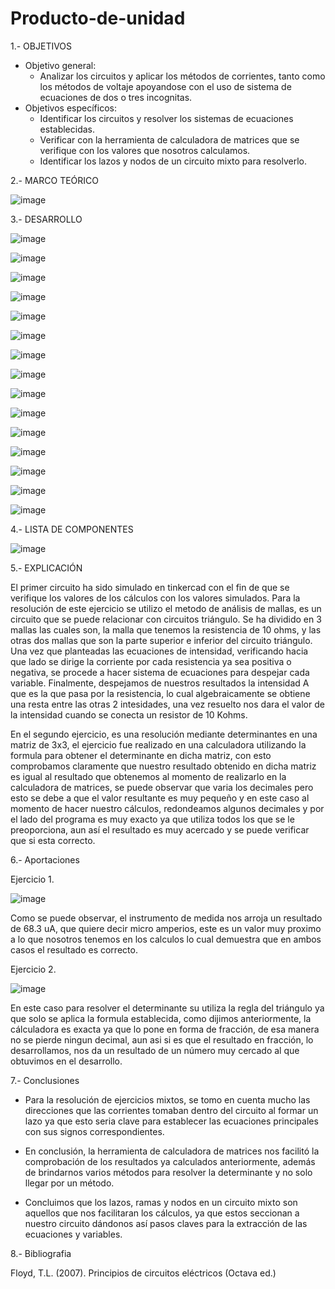 # Producto-de-unidad
1.- OBJETIVOS
* Objetivo general:
  * Analizar los circuitos y aplicar los métodos de corrientes, tanto como los métodos de voltaje apoyandose con el uso de sistema de ecuaciones de dos o tres incognitas.
* Objetivos específicos:
  * Identificar los circuitos y resolver los sistemas de ecuaciones establecidas.
  * Verificar con la herramienta de calculadora de matrices que se verifique con los valores que nosotros calculamos.
  * Identificar los lazos y nodos de un circuito mixto para resolverlo.
  
2.- MARCO TEÓRICO 

 ![image](https://user-images.githubusercontent.com/76134214/105007581-29a64c00-5a06-11eb-9ebf-7d0480cc7fc4.png)

3.- DESARROLLO

 ![image](https://user-images.githubusercontent.com/76134214/104988816-0cae5080-59e7-11eb-8c79-52fa523aa0f2.png)
 
 ![image](https://user-images.githubusercontent.com/76132461/104968208-38174800-59b3-11eb-92f3-6e51ff9ef031.png)
 
 ![image](https://user-images.githubusercontent.com/76134214/104988831-15068b80-59e7-11eb-918f-096d7f5038bc.png)
 
 ![image](https://user-images.githubusercontent.com/76132461/104968521-179bbd80-59b4-11eb-8e57-7fb357f8a55b.png)
 
 ![image](https://user-images.githubusercontent.com/76134214/104988838-18017c00-59e7-11eb-8585-c73bc3008fe3.png)
 
 ![image](https://user-images.githubusercontent.com/76132461/104968565-2edaab00-59b4-11eb-8cdd-baa29f79db6d.png)
 
 ![image](https://user-images.githubusercontent.com/76134214/104988839-1afc6c80-59e7-11eb-99c3-747e4c171411.png)
 
 ![image](https://user-images.githubusercontent.com/76132461/104968578-3d28c700-59b4-11eb-8642-6ba08f3d01ad.png)
 
 ![image](https://user-images.githubusercontent.com/76134214/104988850-1e8ff380-59e7-11eb-844b-069e2aa6845b.png)
 
 ![image](https://user-images.githubusercontent.com/76132461/104968597-4ade4c80-59b4-11eb-9524-be66b43c4268.png)
 
 ![image](https://user-images.githubusercontent.com/76134214/104988854-218ae400-59e7-11eb-84d0-5b98a076a4d0.png)
 
 ![image](https://user-images.githubusercontent.com/76132461/104968615-59c4ff00-59b4-11eb-849d-82b2f2627b45.png)
 
  ![image](https://user-images.githubusercontent.com/76134214/104988858-251e6b00-59e7-11eb-88b6-328874bebe06.png)
 
 ![image](https://user-images.githubusercontent.com/76132461/104968683-8547e980-59b4-11eb-97ec-a79f7bd711c0.png)
 
 ![image](https://user-images.githubusercontent.com/76134214/104988863-28195b80-59e7-11eb-8ef8-b60fba5892bf.png)

4.- LISTA DE COMPONENTES

![image](https://user-images.githubusercontent.com/76132461/104969380-49158880-59b6-11eb-8ea8-5d14611189b2.png)

5.- EXPLICACIÓN 

El primer circuito ha sido simulado en tinkercad con el fin de que se verifique los valores de los cálculos con los valores simulados. 
Para la resolución de este ejercicio se utilizo el metodo de análisis de mallas, es un circuito que se puede relacionar con circuitos triángulo. Se ha dividido en 3 mallas las cuales son, la malla que tenemos la resistencia de 10 ohms, y las otras dos mallas que son la parte superior e inferior del circuito triángulo. Una vez que planteadas las ecuaciones de intensidad, verificando hacia que lado se dirige la corriente por cada resistencia ya sea positiva o negativa, se procede a hacer sistema de ecuaciones para despejar cada variable. Finalmente, despejamos de nuestros resultados la intensidad A que es la que pasa por la resistencia, lo cual algebraicamente se obtiene una resta entre las otras 2 intesidades, una vez resuelto nos dara el valor de la intensidad cuando se conecta un resistor de 10 Kohms.

En el segundo ejercicio, es una resolución mediante determinantes en una matriz de 3x3, el ejercicio fue realizado en una calculadora utilizando la formula para obtener el determinante en dicha matriz, con esto comprobamos claramente que nuestro resultado obtenido en dicha matriz es igual al resultado que obtenemos al momento de realizarlo en la calculadora de matrices, se puede observar que varia los decimales pero esto se debe a que el valor resultante es muy pequeño y en este caso al momento de hacer nuestro cálculos, redondeamos algunos decimales y por el lado del programa es muy exacto ya que utiliza todos los que se le preoporciona, aun así el resultado es muy acercado y se puede verificar que si esta correcto.

6.- Aportaciones

 Ejercicio 1.
 
 ![image](https://user-images.githubusercontent.com/76132461/104968870-1028e400-59b5-11eb-8e87-f2b16c6609a7.png)
 
 Como se puede observar, el instrumento de medida nos arroja un resultado de 68.3 uA, que quiere decir micro amperios, este es un valor muy proximo a lo que nosotros tenemos en los calculos lo cual demuestra que en ambos casos el resultado es correcto.
 
 Ejercicio 2.
 
 ![image](https://user-images.githubusercontent.com/76132461/104971266-3e5df200-59bc-11eb-8f65-0718f56ccddf.png)

En este caso para resolver el determinante su utiliza la regla del triángulo ya que solo se aplica la formula establecida, como dijimos anteriormente, la cálculadora es exacta ya que lo pone en forma de fracción, de esa manera no se pierde ningun decimal, aun asi si es que el resultado en fracción, lo desarrollamos, nos da un resultado de un número muy cercado al que obtuvimos en el desarrollo.

7.- Conclusiones

 * Para la resolución de ejercicios mixtos, se tomo en cuenta mucho las direcciones que las corrientes tomaban dentro del circuito al formar un lazo ya que esto seria clave para establecer las ecuaciones principales con sus signos correspondientes.
 
 * En conclusión, la herramienta de calculadora de matrices nos facilitó la comprobación de los resultados ya calculados anteriormente, además de brindarnos varios métodos para resolver la determinante y no solo llegar por un método.
 
 * Concluimos que los lazos, ramas y nodos en un circuito mixto son aquellos que nos facilitaran los cálculos, ya que estos seccionan a nuestro circuito dándonos así pasos claves para la extracción de las ecuaciones y variables.

8.- Bibliografia

 Floyd, T.L. (2007). Principios de circuitos eléctricos (Octava ed.)




